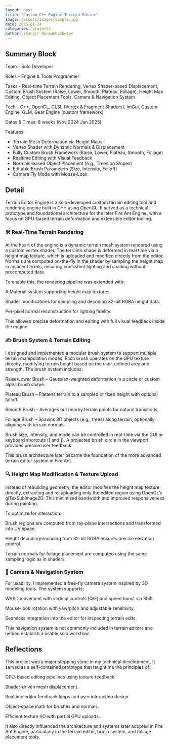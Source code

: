 ```yaml
---
layout: post
title: "Custom C++ Engine Terrain Editor"
image: /assets/images/sample.jpg
date: 2025-01-24
categories: projects
author: Zhangir Nurmukhambetov
---
```


## Summary Block

Team - Solo Developer

Roles - Engine & Tools Programmer

Tasks - Real-time Terrain Rendering, Vertex Shader-based Displacement, Custom Brush System (Raise, Lower, Smooth, Plateau, Foliage), Height Map Editing, Object Placement Tools, Camera & Navigation System

Tech - C++, OpenGL, GLSL (Vertex & Fragment Shaders), ImGui, Custom Engine, GLM, Gear Engine (custom framework)

Dates & Times: 
8 weeks (Nov 2024 Jan 2025)


Features:
- Terrain Mesh Deformation via Height Maps
- Vertex Shader with Dynamic Normals & Displacement
- Fully Custom Brush Framework (Raise, Lower, Plateau, Smooth, Foliage)
- Realtime Editing with Visual Feedback
- Normals-based Object Placement (e.g., Trees on Slopes)
- Editable Brush Parameters (Size, Intensity, Falloff)
- Camera Fly Mode with Mouse-Look

## Detail

Terrain Editor Engine is a solo-developed custom terrain editing tool and rendering engine built in C++ using OpenGL. It served as a technical prototype and foundational architecture for the later Fire Ant Engine, with a focus on GPU-based terrain deformation and extensible editor tooling.

### 🛠️ Real-Time Terrain Rendering
At the heart of the engine is a dynamic terrain mesh system rendered using a custom vertex shader. The terrain’s shape is deformed in real time via a height map texture, which is uploaded and modified directly from the editor. Normals are computed on-the-fly in the shader by sampling the height map in adjacent texels, ensuring consistent lighting and shading without precomputed data.

To enable this, the rendering pipeline was extended with:

A Material system supporting height map textures.

Shader modifications for sampling and decoding 32-bit RGBA height data.

Per-pixel normal reconstruction for lighting fidelity.

This allowed precise deformation and editing with full visual feedback inside the engine.

### ✍️ Brush System & Terrain Editing
I designed and implemented a modular brush system to support multiple terrain manipulation modes. Each brush operates on the GPU texture directly, modifying terrain height based on the user-defined area and strength. The brush system includes:

Raise/Lower Brush – Gaussian-weighted deformation in a circle or custom alpha brush shape.

Plateau Brush – Flattens terrain to a sampled or fixed height with optional falloff.

Smooth Brush – Averages out nearby terrain points for natural transitions.

Foliage Brush – Spawns 3D objects (e.g., trees) along terrain, optionally aligning with terrain normals.

Brush size, intensity, and mode can be controlled in real-time via the GUI or keyboard shortcuts ([ and ]). A projected brush circle in the viewport provides precise user feedback.

This brush architecture later became the foundation of the more advanced terrain editor system in Fire Ant.

### 🔍 Height Map Modification & Texture Upload
Instead of rebuilding geometry, the editor modifies the height map texture directly, extracting and re-uploading only the edited region using OpenGL’s glTexSubImage2D. This minimized bandwidth and improved responsiveness during painting.

To optimize for interaction:

Brush regions are computed from ray-plane intersections and transformed into UV space.

Height decoding/encoding from 32-bit RGBA ensures precise elevation control.

Terrain normals for foliage placement are computed using the same sampling logic as in shaders.

### 🧭 Camera & Navigation System
For usability, I implemented a free-fly camera system inspired by 3D modeling tools. The system supports:

WASD movement with vertical controls (Q/E) and speed boost via Shift.

Mouse-look rotation with yaw/pitch and adjustable sensitivity.

Seamless integration into the editor for inspecting terrain edits.

This navigation system is not commonly included in terrain editors and helped establish a usable solo workflow.

## Reflections
This project was a major stepping stone in my technical development. It served as a self-contained prototype that taught me the principles of:

GPU-based editing pipelines using texture feedback.

Shader-driven mesh displacement.

Realtime editor feedback loops and user interaction design.

Object-space math for brushes and normals.

Efficient texture I/O with partial GPU uploads.

It also directly influenced the architecture and systems later adopted in Fire Ant Engine, particularly in the terrain editor, brush system, and foliage placement tools.